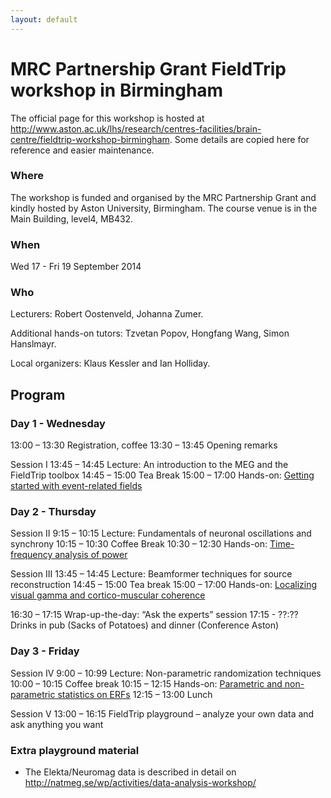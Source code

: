 ```yaml
---
layout: default
---
```


# MRC Partnership Grant FieldTrip workshop in Birmingham

The official page for this workshop is hosted at http://www.aston.ac.uk/lhs/research/centres-facilities/brain-centre/fieldtrip-workshop-birmingham. Some details are copied here for reference and easier maintenance.

### Where

The workshop is funded and organised by the MRC Partnership Grant and kindly hosted by Aston University, Birmingham. The course venue is in the Main Building, level4, MB432.

### When

Wed 17 - Fri 19 September 2014

### Who

Lecturers: Robert Oostenveld, Johanna Zumer.

Additional hands-on tutors: Tzvetan Popov, Hongfang Wang, Simon Hanslmayr.

Local organizers: Klaus Kessler and Ian Holliday.

## Program

### Day 1 - Wednesday

13:00 – 13:30 		 Registration, coffee
13:30 – 13:45 		 Opening remarks

Session I
13:45 – 14:45 		 Lecture: An introduction to the MEG and the FieldTrip toolbox
14:45 – 15:00 		 Tea Break
15:00 – 17:00 		 Hands-on: [Getting started with event-related fields](/tutorial/eventrelatedaveraging)

### Day 2 - Thursday

Session II
9:15 – 10:15		Lecture: Fundamentals of neuronal oscillations and  synchrony
10:15 – 10:30   	Coffee Break
10:30 – 12:30		Hands-on: [Time-frequency analysis of power](/tutorial/timefrequencyanalysis )

Session III
13:45 – 14:45		Lecture: Beamformer techniques for source reconstruction
14:45 – 15:00		Tea break
15:00 – 17:00		Hands-on: [Localizing visual gamma and cortico-muscular coherence](/tutorial/beamformingextended)

16:30 – 17:15		Wrap-up-the-day: “Ask the experts” session
17:15 - ??:?? 		Drinks in pub (Sacks of Potatoes) and dinner (Conference Aston)

### Day 3 - Friday

Session IV
9:00 – 10:99		Lecture: Non-parametric randomization techniques
10:00 – 10:15		Coffee break
10:15 – 12:15	        Hands-on: [Parametric and non-parametric statistics on ERFs](/tutorial/cluster_permutation_timelock)
12:15 – 13:00		Lunch

Session V
13:00 – 16:15		FieldTrip playground – analyze your own data and ask anything you want

### Extra playground material

*  The Elekta/Neuromag data is described in detail on http://natmeg.se/wp/activities/data-analysis-workshop/
